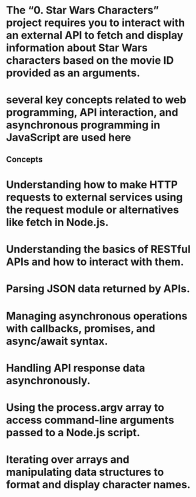 # The “0. Star Wars Characters” project requires you to interact with an external API to fetch and display information about Star Wars characters based on the movie ID provided as an arguments.
# several key concepts related to web programming, API interaction, and asynchronous programming in JavaScript are used here

## Concepts 
# Understanding how to make HTTP requests to external services using the request module or alternatives like fetch in Node.js.
# Understanding the basics of RESTful APIs and how to interact with them.
# Parsing JSON data returned by APIs.
# Managing asynchronous operations with callbacks, promises, and async/await syntax.
# Handling API response data asynchronously.
# Using the process.argv array to access command-line arguments passed to a Node.js script.
# Iterating over arrays and manipulating data structures to format and display character names.
